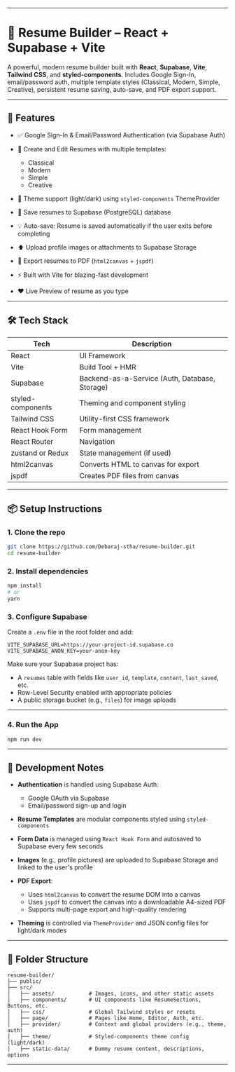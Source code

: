 
---

# 🧾 Resume Builder – React + Supabase + Vite

A powerful, modern resume builder built with **React**, **Supabase**, **Vite**, **Tailwind CSS**, and **styled-components**. Includes Google Sign-In, email/password auth, multiple template styles (Classical, Modern, Simple, Creative), persistent resume saving, auto-save, and PDF export support.

---

## 🚀 Features

* ✅ Google Sign-In & Email/Password Authentication (via Supabase Auth)
* 📝 Create and Edit Resumes with multiple templates:

  * Classical
  * Modern
  * Simple
  * Creative
* 🎨 Theme support (light/dark) using `styled-components` ThemeProvider
* 💾 Save resumes to Supabase (PostgreSQL) database
* 💡 Auto-save: Resume is saved automatically if the user exits before completing
* ⬆️ Upload profile images or attachments to Supabase Storage
* 📄 Export resumes to PDF (`html2canvas` + `jspdf`)
* ⚡ Built with Vite for blazing-fast development
* ❤️ Live Preview of resume as you type 

---

## 🛠 Tech Stack

| Tech              | Description                                    |
| ----------------- | ---------------------------------------------- |
| React             | UI Framework                                   |
| Vite              | Build Tool + HMR                               |
| Supabase          | Backend-as-a-Service (Auth, Database, Storage) |
| styled-components | Theming and component styling                  |
| Tailwind CSS      | Utility-first CSS framework                    |
| React Hook Form   | Form management                                |
| React Router      | Navigation                                     |
| zustand or Redux  | State management (if used)                     |
| html2canvas       | Converts HTML to canvas for export             |
| jspdf             | Creates PDF files from canvas                  |

---

## 📦 Setup Instructions

### 1. Clone the repo

```bash
git clone https://github.com/Debaraj-stha/resume-builder.git
cd resume-builder
```

### 2. Install dependencies

```bash
npm install
# or
yarn
```

### 3. Configure Supabase

Create a `.env` file in the root folder and add:

```env
VITE_SUPABASE_URL=https://your-project-id.supabase.co
VITE_SUPABASE_ANON_KEY=your-anon-key
```

Make sure your Supabase project has:

* A `resumes` table with fields like `user_id`, `template`, `content`, `last_saved`, etc.
* Row-Level Security enabled with appropriate policies
* A public storage bucket (e.g., `files`) for image uploads

---

### 4. Run the App

```bash
npm run dev
```

---

## 🧪 Development Notes

* **Authentication** is handled using Supabase Auth:

  * Google OAuth via Supabase
  * Email/password sign-up and login

* **Resume Templates** are modular components styled using `styled-components`

* **Form Data** is managed using `React Hook Form` and autosaved to Supabase every few seconds

* **Images** (e.g., profile pictures) are uploaded to Supabase Storage and linked to the user's profile

* **PDF Export**:

  * Uses `html2canvas` to convert the resume DOM into a canvas
  * Uses `jspdf` to convert the canvas into a downloadable A4-sized PDF
  * Supports multi-page export and high-quality rendering

* **Theming** is controlled via `ThemeProvider` and JSON config files for light/dark modes

---

## 📁 Folder Structure

```
resume-builder/
├── public/
├── src/
│   ├── assets/           # Images, icons, and other static assets
│   ├── components/       # UI components like ResumeSections, Buttons, etc.
│   ├── css/              # Global Tailwind styles or resets
│   ├── page/             # Pages like Home, Editor, Auth, etc.
│   ├── provider/         # Context and global providers (e.g., theme, auth)
│   ├── theme/            # Styled-components theme config (light/dark)
│   ├── static-data/      # Dummy resume content, descriptions, options
```

---


